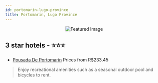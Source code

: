 ```yaml
---
id: portomarin-lugo-province
title: Portomarin, Lugo Province
---
```


<center><img src="https://i.travelapi.com/hotels/13000000/12680000/12671200/12671164/00f2498b_b.jpg" alt="Featured Image" /></center>


##  3 star hotels - ⭐️⭐️⭐️

-    [Pousada De Portomarin](https://us.hurb.com/hotels/portomarin/pousada-de-portomarin-JNP-JP031740?cmp=18055) Prices from R$233.45
   > Enjoy recreational amenities such as a seasonal outdoor pool and bicycles to rent.
